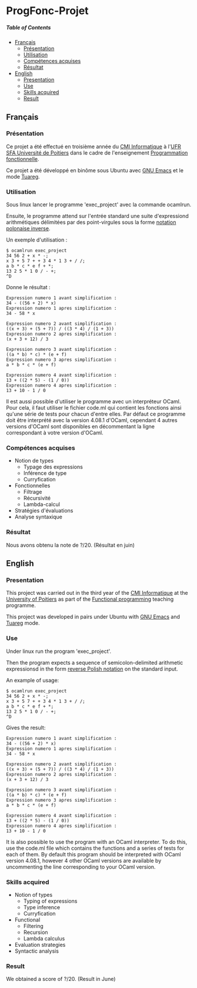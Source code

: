 # ProgFonc-Projet

##### Table of Contents
* [Français](#fr)
  * [Présentation](#fr_pr)
  * [Utilisation](#fr_ut)
  * [Compétences acquises](#fr_cp)
  * [Résultat](#fr_rs)
* [English](#en)
  * [Presentation](#en_pr)
  * [Use](#en_u)
  * [Skills acquired](#en_sk)
  * [Result](#en_rs)

<a name="fr"/>

## Français

<a name="fr_pr"/>

### Présentation

Ce projet a été effectué en troisième année du [CMI Informatique](http://formations.univ-poitiers.fr/fr/index/autre-diplome-niveau-master-AM/autre-diplome-niveau-master-AM/cmi-informatique-JD2XQGVY.html) à l'[UFR SFA Université de Poitiers](https://sfa.univ-poitiers.fr/) dans le cadre de l'enseignement [Programmation fonctionnelle](http://formations.univ-poitiers.fr/fr/index/autre-diplome-niveau-master-AM/autre-diplome-niveau-master-AM/cmi-informatique-JD2XQGVY/specialite-s6-K5C7D86V/programmation-fonctionnelle-et-theorie-des-langages-JB1YIY7Z/programmation-fonctionnelle-JBID7FWA.html).

Ce projet a été développé en binôme sous Ubuntu avec [GNU Emacs](https://www.gnu.org/software/emacs/) et le mode [Tuareg](https://github.com/ocaml/tuareg).

<a name="fr_ut"/>

### Utilisation

Sous linux lancer le programme 'exec_project' avec la commande ocamlrun.

Ensuite, le programme attend sur l'entrée standard une suite d'expressiond arithmétiques délimitées par des point-virgules sous la forme [notation polonaise inverse](https://fr.wikipedia.org/wiki/Notation_polonaise_inverse).

Un exemple d'utilisation :

```shell
$ ocamlrun exec_project
34 56 2 + x * -;
x 3 + 5 7 + + 3 4 * 1 3 + / /;
a b * c * e f + *;
13 2 5 * 1 0 / - +;
^D
```

Donne le résultat :

```
Expression numero 1 avant simplification :
34 - ((56 + 2) * x)
Expression numero 1 apres simplification :
34 - 58 * x

Expression numero 2 avant simplification :
((x + 3) + (5 + 7)) / ((3 * 4) / (1 + 3))
Expression numero 2 apres simplification :
(x + 3 + 12) / 3

Expression numero 3 avant simplification :
((a * b) * c) * (e + f)
Expression numero 3 apres simplification :
a * b * c * (e + f)

Expression numero 4 avant simplification :
13 + ((2 * 5) - (1 / 0))
Expression numero 4 apres simplification :
13 + 10 - 1 / 0
```

Il est aussi possible d'utiliser le programme avec un interpréteur OCaml.
Pour cela, il faut utiliser le fichier code.ml qui contient les fonctions ainsi qu'une série de tests pour chacun d'entre elles.
Par défaut ce programme doit être interprété avec la version 4.08.1 d'OCaml, cependant 4 autres versions d'OCaml sont disponibles en décommentant la ligne correspondant à votre version d'OCaml.

<a name="fr_cp"/>

### Compétences acquises

* Notion de types
  * Typage des expressions
  * Inférence de type
  * Curryfication
* Fonctionnelles
  * Filtrage
  * Récursivité
  * Lambda-calcul
* Stratégies d'évaluations
* Analyse syntaxique

<a name="fr_rs"/>

### Résultat

Nous avons obtenu la note de ?/20. (Résultat en juin)

<a name="en"/>

## English

<a name="en_pr"/>

### Presentation

This project was carried out in the third year of the [CMI Informatique](http://formations.univ-poitiers.fr/fr/index/autre-diplome-niveau-master-AM/autre-diplome-niveau-master-AM/cmi-informatique-JD2XQGVY.html) at the [University of Poitiers](https://www.univ-poitiers.fr/en/) as part of the [Functional programming](http://formations.univ-poitiers.fr/fr/index/autre-diplome-niveau-master-AM/autre-diplome-niveau-master-AM/cmi-informatique-JD2XQGVY/specialite-s6-K5C7D86V/programmation-fonctionnelle-et-theorie-des-langages-JB1YIY7Z/programmation-fonctionnelle-JBID7FWA.html) teaching programme.

This project was developed in pairs under Ubuntu with [GNU Emacs](https://www.gnu.org/software/emacs/) and [Tuareg](https://github.com/ocaml/tuareg) mode.

<a name="en_u"/>

### Use

Under linux run the program 'exec_project'.

Then the program expects a sequence of semicolon-delimited arithmetic expressionsd in the form [reverse Polish notation](https://en.wikipedia.org/wiki/Reverse_Polish_notation) on the standard input.

An example of usage:

```shell
$ ocamlrun exec_project
34 56 2 + x * -;
x 3 + 5 7 + + 3 4 * 1 3 + / /;
a b * c * e f + *;
13 2 5 * 1 0 / - +;
^D
```

Gives the result:

```
Expression numero 1 avant simplification :
34 - ((56 + 2) * x)
Expression numero 1 apres simplification :
34 - 58 * x

Expression numero 2 avant simplification :
((x + 3) + (5 + 7)) / ((3 * 4) / (1 + 3))
Expression numero 2 apres simplification :
(x + 3 + 12) / 3

Expression numero 3 avant simplification :
((a * b) * c) * (e + f)
Expression numero 3 apres simplification :
a * b * c * (e + f)

Expression numero 4 avant simplification :
13 + ((2 * 5) - (1 / 0))
Expression numero 4 apres simplification :
13 + 10 - 1 / 0
```

It is also possible to use the program with an OCaml interpreter.
To do this, use the code.ml file which contains the functions and a series of tests for each of them.
By default this program should be interpreted with OCaml version 4.08.1, however 4 other OCaml versions are available by uncommenting the line corresponding to your OCaml version.

<a name="en_sk"/>

### Skills acquired

* Notion of types
  * Typing of expressions
  * Type inference
  * Curryfication
* Functional
  * Filtering
  * Recursion
  * Lambda calculus
* Evaluation strategies
* Syntactic analysis
  
<a name="en_rs"/>

### Result

We obtained a score of ?/20. (Result in June)

